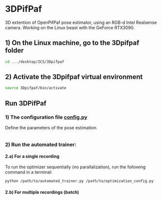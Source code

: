 # 3DPifPaf
3D extention of OpenPifPaf pose estimator, using an RGB-d Intel Realsense camera. 
Working on the Linux beast with the GeForce RTX3090.

## 1) On the Linux machine, go to the 3Dpifpaf folder
```bash
cd .../desktop/ICS/3Dpifpaf
```

## 2) Activate the 3Dpifpaf virtual environment
```bash
source 3Dpifpaf/bin/activate
```

## Run 3DPifPaf
### 1) The configuration file [config.py](https://github.com/icaresakr/3dPifPaf/config.py)
Define the parameters of the pose estimation.

```python 

```

### 2) Run the automated trainer:
#### 2.a) For a single recording 
To run the optimizer sequentially (no parallalization), run the following command in a terminal:
```bash
python /path/to/automated_trainer.py /path/to/optimization_config.py
```

#### 2.b) For multiple recordings (batch)

